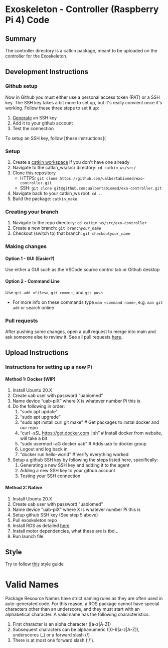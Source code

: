 # Exoskeleton - Controller (Raspberry Pi 4) Code

## Summary

The controller directory is a catkin package, meant to be uploaded on the controller for the Exoskeleton.

## Development Instructions

### Github setup

Now in Github you must either use a personal access token (PAT) or a SSH key. The SSH key takes a bit more to set up, but it's really convient once it's working. Follow these three steps to set it up:

1. [Generate](https://docs.github.com/en/authentication/connecting-to-github-with-ssh/generating-a-new-ssh-key-and-adding-it-to-the-ssh-agent) an SSH key
2. Add it to your github account
3. Test the connection

To setup an SSH key, follow [these instructions](

### Setup

1. Create a [catkin workspace](http://wiki.ros.org/catkin/Tutorials/create_a_workspace) if you don't have one already
2. Navigate to the catkin_ws/src/ directory: `cd catkin_ws/src/`
3. Clone this repository
   - HTTPS: `git clone https://github.com/ualbertabiomed/exo-controller.git`
   - SSH: `git clone git@github.com:ualbertabiomed/exo-controller.git`
4. Navigate back to your catkin_ws root: `cd ..`
5. Build the package: `catkin_make`

### Creating your branch

1. Navigate to the repo directory: `cd catkin_ws/src/exo-controller`
2. Create a new branch: `git branch`*`your_name`*
3. Checkout (switch to) that branch: `git checkout`*`your_name`*

### Making changes
#### Option 1 - GUI (Easier?)
   Use either a GUI such as the VSCode source control tab or Github desktop
#### Option 2 - Command Line
Use `git add <files>`, `git commit`, and `git push`
- For more info on these commands type `man <command name>`, e.g. `man git add` or search online

### Pull requests

After pushing some changes, open a pull request to merge into main and ask someone else to review it. See all pull requests [here](https://github.com/ualbertabiomed/exo-controller/pulls).

## Upload Instructions

### Instructions for setting up a new Pi

#### Method 1: Docker (WIP)
1. Install Ubuntu 20.X
2. Create uab user with password “uabiomed”
3. Name device “uab-piX” where X is whatever number Pi this is
4. Do the following in order:
   1. “sudo apt update”
   2. “sudo apt upgrade”
   3. “sudo apt install curl git make” # Get packages to instal docker and our repo
   4. “curl -sSL https://get.docker.com | sh” # Install docker from website, will take a bit
   5. “sudo usermod -aG docker uab” # Adds uab to docker group
   6. Logout and log back in
   7. “docker run hello-world” # Verify everything worked
5. Setup a github SSH key by following the steps listed here, specifically:
   1. Generating a new SSH key and adding it to the agent
   2. Adding a new SSH key to your github account
   3. Testing your SSH connection

#### Method 2: Native
1. Install Ubuntu 20.X
2. Create uab user with password "uabiomed"
3. Name device "uab-piX" where X is whatever number Pi this is
4. Setup github SSH key (See step 5 above)
5. Pull exoskeleton repo
6. Install ROS as detailed [here](http://wiki.ros.org/noetic/Installation/Ubuntu)
7. Install motor dependencies, what these are is tbd...
8. Run launch file

## Style

Try to follow [this](http://wiki.ros.org/PyStyleGuide) style guide 

# Valid Names
Package Resource Names have strict naming rules as they are often used in auto-generated code. For this reason, a ROS package cannot have special characters other than an underscore, and they must start with an alphabetical character. A valid name has the following characteristics:
1. First character is an alpha character ([a-z|A-Z])
2. Subsequent characters can be alphanumeric ([0-9|a-z|A-Z]), underscores (_) or a forward slash (/)
3. There is at most one forward slash ('/'). 
